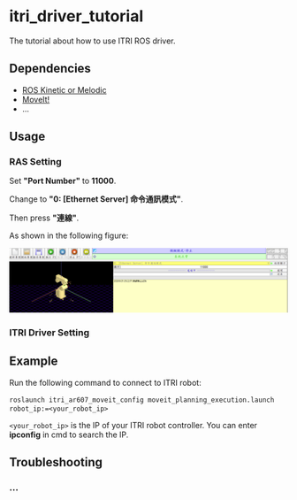 # itri_driver_tutorial
The tutorial about how to use ITRI ROS driver.

## Dependencies
- [ROS Kinetic or Melodic](http://wiki.ros.org/ROS/Installation)
- [MoveIt!](https://moveit.ros.org/install/)
- ...

## Usage
### RAS Setting
Set **"Port Number"** to **11000**.

Change to **"0: [Ethernet Server] 命令通訊模式"**.

Then press **"連線"**.

As shown in the following figure:

![alt 文字](https://github.com/FrankLin9981/itri_driver_tutorial/blob/master/images/ras_setting.png "Logo 標題文字 1")

### ITRI Driver Setting


## Example
Run the following command to connect to ITRI robot:
```
roslaunch itri_ar607_moveit_config moveit_planning_execution.launch robot_ip:=<your_robot_ip>
```
```<your_robot_ip>``` is the IP of your ITRI robot controller. You can enter **ipconfig** in cmd to search the IP.

## Troubleshooting
### ...

